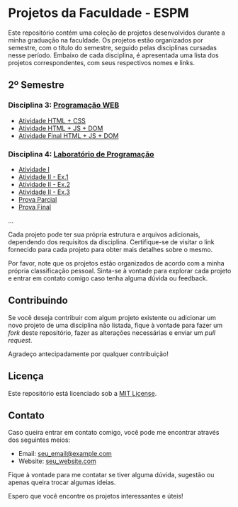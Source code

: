 # Projetos da Faculdade - ESPM

Este repositório contém uma coleção de projetos desenvolvidos durante a minha graduação na faculdade. Os projetos estão organizados por semestre, com o título do semestre, seguido pelas disciplinas cursadas nesse período. Embaixo de cada disciplina, é apresentada uma lista dos projetos correspondentes, com seus respectivos nomes e links.


## 2º Semestre

### Disciplina 3: [Programação WEB](link_para_a_disciplina_3)

- [Atividade HTML + CSS](https://github.com/anacatarinop/code-espm2-Atividade-HTML-CSS)
- [Atividade HTML + JS + DOM](https://github.com/anacatarinop/code-espm2-Atividade-HTML-JS-DOM)
- [Atividade Final HTML + JS + DOM](https://github.com/anacatarinop/code-espm2-HTML-JS-DOM)

### Disciplina 4: [Laboratório de Programação](link_para_a_disciplina_4)

- [Atividade I](https://github.com/anacatarinop/atividadevetores1)
- [Atividade II - Ex.1](https://github.com/anacatarinop/atividade-II---ex1.git)
- [Atividade II - Ex.2](https://github.com/anacatarinop/atividadeII---ex2.git)
- [Atividade II - Ex.3](https://github.com/anacatarinop/atividadeII---Ex3.git)
- [Prova Parcial](https://github.com/anacatarinop/code-prova-parcial-espm2)
- [Prova Final](https://github.com/anacatarinop/code-prova-final-espm2)

...

Cada projeto pode ter sua própria estrutura e arquivos adicionais, dependendo dos requisitos da disciplina. Certifique-se de visitar o link fornecido para cada projeto para obter mais detalhes sobre o mesmo.

Por favor, note que os projetos estão organizados de acordo com a minha própria classificação pessoal. Sinta-se à vontade para explorar cada projeto e entrar em contato comigo caso tenha alguma dúvida ou feedback.

## Contribuindo

Se você deseja contribuir com algum projeto existente ou adicionar um novo projeto de uma disciplina não listada, fique à vontade para fazer um *fork* deste repositório, fazer as alterações necessárias e enviar um *pull request*.

Agradeço antecipadamente por qualquer contribuição!

## Licença

Este repositório está licenciado sob a [MIT License](https://github.com/tech-espm/misc-template/blob/main/LICENSE).

## Contato

Caso queira entrar em contato comigo, você pode me encontrar através dos seguintes meios:

- Email: [seu_email@example.com](mailto:seu_email@example.com)
- Website: [seu_website.com](http://seu_website.com)

Fique à vontade para me contatar se tiver alguma dúvida, sugestão ou apenas queira trocar algumas ideias.

Espero que você encontre os projetos interessantes e úteis!
